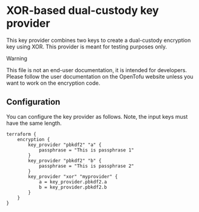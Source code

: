 # XOR-based dual-custody key provider

This key provider combines two keys to create a dual-custody encryption key using XOR. This provider is meant for testing purposes only.

> [!WARNING]
> This file is not an end-user documentation, it is intended for developers. Please follow the user documentation on the OpenTofu website unless you want to work on the encryption code.

## Configuration

You can configure the key provider as follows. Note, the input keys must have the same length.

```hcl2
terraform {
    encryption {
        key_provider "pbkdf2" "a" {
            passphrase = "This is passphrase 1"
        }
        key_provider "pbkdf2" "b" {
            passphrase = "This is passphrase 2"
        }
        key_provider "xor" "myprovider" {
            a = key_provider.pbkdf2.a
            b = key_provider.pbkdf2.b
        }
    }
}
```